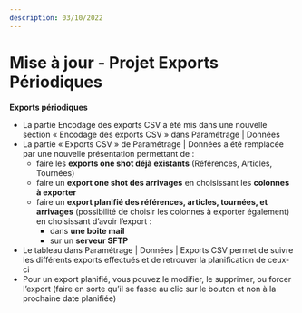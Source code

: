 ```yaml
---
description: 03/10/2022
---
```


# Mise à jour - Projet Exports Périodiques

**Exports périodiques**

* La partie Encodage des exports CSV a été mis dans une nouvelle section « Encodage des exports CSV » dans Paramétrage | Données
* La partie « Exports CSV » de Paramétrage | Données a été remplacée par une nouvelle présentation permettant de :
  * faire les **exports one shot déjà existants** (Références, Articles, Tournées)
  * faire un **export one shot des arrivages** en choisissant les **colonnes à exporter**
  * faire un **export planifié des références, articles, tournées, et arrivages** (possibilité de choisir les colonnes à exporter également) en choisissant d’avoir l’export :
    * dans **une boite mail**
    * sur un **serveur SFTP**
* Le tableau dans Paramétrage | Données | Exports CSV permet de suivre les différents exports effectués et de retrouver la planification de ceux-ci
* Pour un export planifié, vous pouvez le modifier, le supprimer, ou forcer l’export (faire en sorte qu’il se fasse au clic sur le bouton et non à la prochaine date planifiée)
